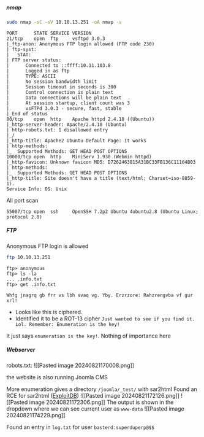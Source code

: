 ##### nmap
```bash
sudo nmap -sC -sV 10.10.13.251 -oA nmap -v
```
```
PORT      STATE SERVICE VERSION
21/tcp    open  ftp     vsftpd 3.0.3
|_ftp-anon: Anonymous FTP login allowed (FTP code 230)
| ftp-syst: 
|   STAT: 
| FTP server status:
|      Connected to ::ffff:10.11.103.8
|      Logged in as ftp
|      TYPE: ASCII
|      No session bandwidth limit
|      Session timeout in seconds is 300
|      Control connection is plain text
|      Data connections will be plain text
|      At session startup, client count was 3
|      vsFTPd 3.0.3 - secure, fast, stable
|_End of status
80/tcp    open  http    Apache httpd 2.4.18 ((Ubuntu))
|_http-server-header: Apache/2.4.18 (Ubuntu)
| http-robots.txt: 1 disallowed entry 
|_/
|_http-title: Apache2 Ubuntu Default Page: It works
| http-methods: 
|_  Supported Methods: GET HEAD POST OPTIONS
10000/tcp open  http    MiniServ 1.930 (Webmin httpd)
|_http-favicon: Unknown favicon MD5: D7262463815A31BC33FB136C11104B03
| http-methods: 
|_  Supported Methods: GET HEAD POST OPTIONS
|_http-title: Site doesn't have a title (text/html; Charset=iso-8859-1).
Service Info: OS: Unix
```
All port scan
```
55007/tcp open  ssh     OpenSSH 7.2p2 Ubuntu 4ubuntu2.8 (Ubuntu Linux; protocol 2.0)
```

##### FTP
Anonymous FTP login is allowed
```bash
ftp 10.10.13.251
```
```
ftp> anonymous
ftp> ls -la
... .info.txt
ftp> get .info.txt
```

`Whfg jnagrq gb frr vs lbh svaq vg. Yby. Erzrzore: Rahzrengvba vf gur xrl!`

- Looks like this is ciphered. 
- Identified it to be a ROT-13 cipher
`Just wanted to see if you find it. Lol. Remember: Enumeration is the key!`

It just says `enumeration is the key!`. Nothing of importance here

##### Webserver

robots.txt:
![[Pasted image 20240821170008.png]]

the website is also running Joomla CMS

More enumeration gives a directory `/joomla/_test/` with sar2html
Found an RCE for sar2html ([ExploitDB](https://www.exploit-db.com/exploits/47204))
![[Pasted image 20240821172126.png]]
![[Pasted image 20240821172306.png]]
The output is shown in the dropdown where we can see current user as `www-data`
![[Pasted image 20240821174229.png]]

Found an entry in `log.txt` for user `basterd:superduperp@$$`